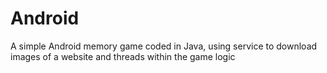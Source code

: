 # Android
A simple Android memory game coded in Java, using service to download images of a website and threads within the game logic
